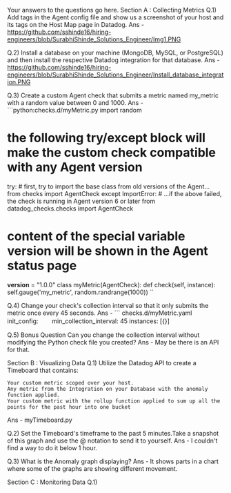 Your answers to the questions go here.
Section A :  Collecting Metrics
Q.1) Add tags in the Agent config file and show us a screenshot of your host and its tags on the Host Map page in Datadog.
Ans - https://github.com/sshinde16/hiring-engineers/blob/SurabhiShinde_Solutions_Engineer/Img1.PNG

Q.2) Install a database on your machine (MongoDB, MySQL, or PostgreSQL) and then install the respective Datadog integration for that database.
Ans - https://github.com/sshinde16/hiring-engineers/blob/SurabhiShinde_Solutions_Engineer/Install_database_integration.PNG

Q.3) Create a custom Agent check that submits a metric named my_metric with a random value between 0 and 1000.
Ans - ```python:checks.d/myMetric.py
import random
# the following try/except block will make the custom check compatible with any Agent version
try:
    # first, try to import the base class from old versions of the Agent...
    from checks import AgentCheck
except ImportError:
    # ...if the above failed, the check is running in Agent version 6 or later
    from datadog_checks.checks import AgentCheck
# content of the special variable __version__ will be shown in the Agent status page
__version__ = "1.0.0"
class myMetric(AgentCheck):
    def check(self, instance):
        self.gauge('my_metric', random.randrange(1000))
``

Q.4) Change your check's collection interval so that it only submits the metric once every 45 seconds.
Ans - ``` checks.d/myMetric.yaml
init_config:
　　min_collection_interval: 45
instances: [{}]

Q.5) Bonus Question Can you change the collection interval without modifying the Python check file you created?
Ans - May be there is an API for that.



Section B : Visualizing Data
Q.1) Utilize the Datadog API to create a Timeboard that contains:

    Your custom metric scoped over your host.
    Any metric from the Integration on your Database with the anomaly function applied.
    Your custom metric with the rollup function applied to sum up all the points for the past hour into one bucket

Ans - myTimeboard.py

Q.2) Set the Timeboard's timeframe to the past 5 minutes.Take a snapshot of this graph and use the @ notation to send it to yourself.
Ans - I couldn't find a way to do it below 1 hour.

Q.3) What is the Anomaly graph displaying?
Ans - It shows parts in a chart where some of the graphs are showing different movement.





Section C : Monitoring Data
Q.1) 

